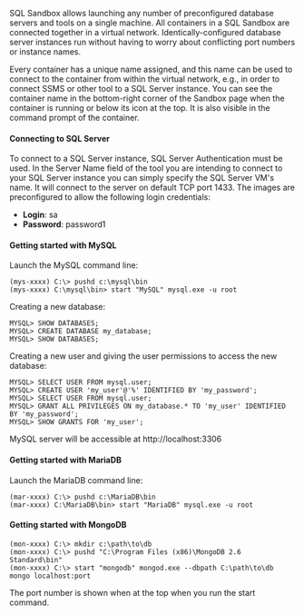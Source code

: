 SQL Sandbox allows launching any number of preconfigured database servers and tools on a single machine. All containers in a SQL Sandbox are connected together in a virtual network. Identically-configured database server instances run without having to worry about conflicting port numbers or instance names.

Every container has a unique name assigned, and this name can be used to connect to the container from within the virtual network, e.g., in order to connect SSMS or other tool to a SQL Server instance. You can see the container name in the bottom-right corner of the Sandbox page when the container is running or below its icon at the top. It is also visible in the command prompt of the container.

#### Connecting to SQL Server

To connect to a SQL Server instance, SQL Server Authentication must be used. In the Server Name field of the tool you are intending to connect to your SQL Server instance you can simply specify the SQL Server VM's name. It will connect to the server on default TCP port 1433. The images are preconfigured to allow the following login credentials:

* **Login**: sa
* **Password**: password1

#### Getting started with MySQL

Launch the MySQL command line:

```
(mys-xxxx) C:\> pushd c:\mysql\bin
(mys-xxxx) C:\mysql\bin> start "MySQL" mysql.exe -u root
```

Creating a new database:

```
MYSQL> SHOW DATABASES;
MYSQL> CREATE DATABASE my_database;
MYSQL> SHOW DATABASES;
```
Creating a new user and giving the user permissions to access the new database:

```
MYSQL> SELECT USER FROM mysql.user;
MYSQL> CREATE USER 'my_user'@'%' IDENTIFIED BY 'my_password';
MYSQL> SELECT USER FROM mysql.user;
MYSQL> GRANT ALL PRIVILEGES ON my_database.* TO 'my_user' IDENTIFIED BY 'my_password';
MYSQL> SHOW GRANTS FOR 'my_user';
```

MySQL server will be accessible at http://localhost:3306


#### Getting started with MariaDB 

Launch the MariaDB command line:

```
(mar-xxxx) C:\> pushd c:\MariaDB\bin
(mar-xxxx) C:\MariaDB\bin> start "MariaDB" mysql.exe -u root
```

#### Getting started with MongoDB

```
(mon-xxxx) C:\> mkdir c:\path\to\db
(mon-xxxx) C:\> pushd "C:\Program Files (x86)\MongoDB 2.6 Standard\bin"
(mon-xxxx) C:\> start "mongodb" mongod.exe --dbpath C:\path\to\db
mongo localhost:port
```

The port number is shown when at the top when you run the start command.